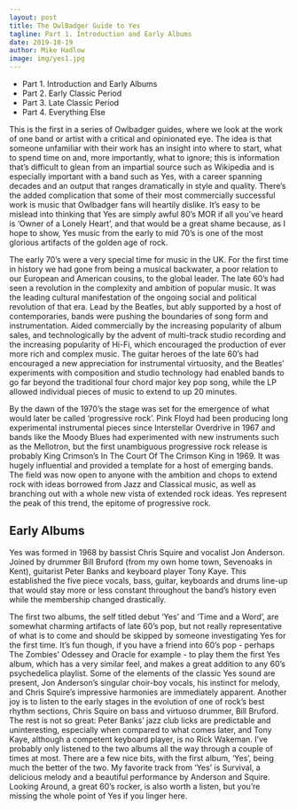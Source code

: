```yaml
---
layout: post
title: The OwlBadger Guide to Yes
tagline: Part 1. Introduction and Early Albums
date: 2019-10-19
author: Mike Hadlow
image: img/yes1.jpg
---
```

* Part 1. Introduction and Early Albums
* Part 2. Early Classic Period
* Part 3. Late Classic Period
* Part 4. Everything Else

This is the first in a series of Owlbadger guides, where we look at the work of one band or artist with a critical and opinionated eye. The idea is that someone unfamiliar with their work has an insight into where to start, what to spend time on and, more importantly, what to ignore; this is information that’s difficult to glean from an impartial source such as Wikipedia and is especially important with a band such as Yes, with a career spanning decades and an output that ranges dramatically in style and quality. There’s the added complication that some of their most commercially successful work is music that Owlbadger fans will heartily dislike. It’s easy to be mislead into thinking that Yes are simply awful 80’s MOR if all you’ve heard is ‘Owner of a Lonely Heart’, and that would be a great shame because, as I hope to show, Yes music from the early to mid 70’s is one of the most glorious artifacts of the golden age of rock.

The early 70’s were a very special time for music in the UK. For the first time in history we had gone from being a musical backwater, a poor relation to our European and American cousins, to the global leader. The late 60’s had seen a revolution in the complexity and ambition of popular music. It was the leading cultural manifestation of the ongoing social and political revolution of that era. Lead by the Beatles, but ably supported by a host of contemporaries, bands were pushing the boundaries of song form and instrumentation. Aided commercially by the increasing popularity of album sales, and technologically by the advent of multi-track studio recording and the increasing popularity of Hi-Fi, which encouraged the production of ever more rich and complex music. The guitar heroes of the late 60’s had encouraged a new appreciation for instrumental virtuosity, and the Beatles’ experiments with composition and studio technology had enabled bands to go far beyond the traditional four chord major key pop song, while the LP allowed individual pieces of music to extend to up 20 minutes.

By the dawn of the 1970’s the stage was set for the emergence of what would later be called ‘progressive rock’. Pink Floyd had been producing long experimental instrumental pieces since Interstellar Overdrive in 1967 and bands like the Moody Blues had experimented with new instruments such as the Mellotron, but the first unambiguous progressive rock release is probably King Crimson’s In The Court Of The Crimson King in 1969. It was hugely influential and provided a template for a host of emerging bands. The field was now open to anyone with the ambition and chops to extend rock with ideas borrowed from Jazz and Classical music, as well as branching out with a whole new vista of extended rock ideas. Yes represent the peak of this trend, the epitome of progressive rock.

## Early Albums

Yes was formed in 1968 by bassist Chris Squire and vocalist Jon Anderson. Joined by drummer Bill Bruford (from my own home town, Sevenoaks in Kent), guitarist Peter Banks and keyboard player Tony Kaye. This established the five piece vocals, bass, guitar, keyboards and drums line-up that would stay more or less constant throughout the band’s history even while the membership changed drastically.

The first two albums, the self titled debut ‘Yes’ and ‘Time and a Word’, are somewhat charming artifacts of late 60’s pop, but not really representative of what is to come and should be skipped by someone investigating Yes for the first time. It’s fun though, if you have a friend into 60’s pop - perhaps The Zombies’ Odessey and Oracle for example - to play them the first Yes album, which has a very similar feel, and makes a great addition to any 60’s psychedelica playlist. Some of the elements of the classic Yes sound are present, Jon Anderson’s singular choir-boy vocals, his instinct for melody, and Chris Squire’s impressive harmonies are immediately apparent. Another joy is to listen to the early stages in the evolution of one of rock’s best rhythm sections, Chris Squire on bass and virtuoso drummer, Bill Bruford. The rest is not so great: Peter Banks’ jazz club licks are predictable and uninteresting, especially when compared to what comes later, and Tony Kaye, although a competent keyboard player, is no Rick Wakeman. I’ve probably only listened to the two albums all the way through a couple of times at most. There are a few nice bits, with the first album, ‘Yes’, being much the better of the two. My favorite track from ‘Yes’ is Survival, a delicious melody and a beautiful performance by Anderson and Squire. Looking Around, a great 60’s rocker, is also worth a listen, but you’re missing the whole point of Yes if you linger here.
